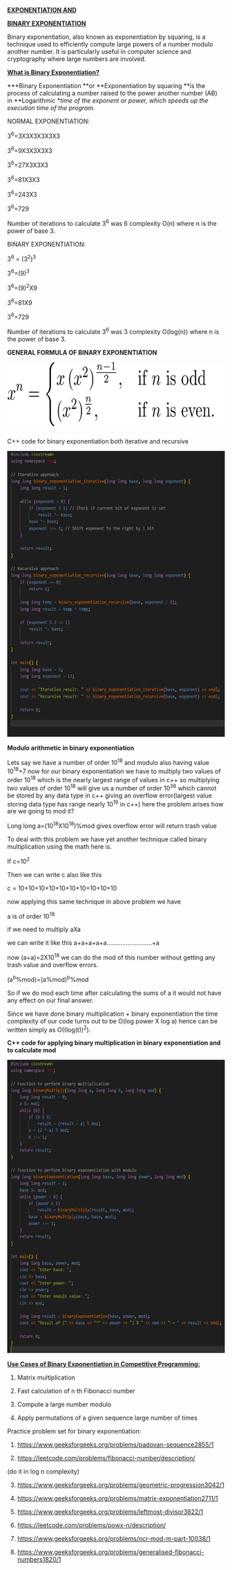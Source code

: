 **<u>EXPONENTIATION AND</u>**

**<u>BINARY EXPONENTIATION</u>**

Binary exponentiation, also known as exponentiation by squaring, is a
technique used to efficiently compute large powers of a number modulo
another number. It is particularly useful in computer science and
cryptography where large numbers are involved.

**<u>What is Binary Exponentiation?</u>**

***Binary Exponentiation **or **Exponentiation by squaring **is the
process of calculating a number raised to the power another number (AB)
in **Logarithmic **time of the exponent or power, which speeds up the
execution time of the program.*

NORMAL EXPONENTIATION:

3<sup>6</sup>=3X3X3X3X3X3

3<sup>6</sup>=9X3X3X3X3

3<sup>6</sup>=27X3X3X3

3<sup>6</sup>=81X3X3

3<sup>6</sup>=243X3

3<sup>6</sup>=729

Number of iterations to calculate 3<sup>6</sup> was 6 complexity O(n)
where n is the power of base 3.

BINARY EXPONENTIATION:

3<sup>6</sup> = (3<sup>2</sup>)<sup>3</sup>

3<sup>6</sup>=(9)<sup>3</sup>

3<sup>6</sup>=(9)<sup>2</sup>X9

3<sup>6</sup>=81X9

3<sup>6</sup>=729

Number of iterations to calculate 3<sup>6</sup> was 3 complexity
O(log(n)) where n is the power of base 3.

**GENERAL FORMULA OF BINARY EXPONENTIATION**

<img src="./assets/images/image1.png" style="width:6.26806in;height:1.63547in"
alt="A math problem with numbers and symbols" />





C++ code for binary exponentiation both iterative and recursive

<img src="./assets/images/image2.png" style="width:6.26806in;height:6.88194in"
alt="A screenshot of a computer program" />





**Modulo arithmetic in binary exponentiation**

Lets say we have a number of order 10<sup>18</sup> and modulo also
having value 10<sup>18</sup>+7 now for our binary exponentiation we have
to multiply two values of order 10<sup>18</sup> which is the nearly
largest range of values in c++ so multiplying two values of order
10<sup>18</sup> will give us a number of order 10<sup>36</sup> which
cannot be stored by any data type in c++ giving an overflow
error(largest value storing data type has range nearly 10<sup>19</sup>
in c++) here the problem arises how are we going to mod it?

Long long a=(10<sup>18</sup>X10<sup>18</sup>)%mod gives overflow error
will return trash value

To deal with this problem we have yet another technique called binary
multiplication using the math here is.

If c=10<sup>2</sup>

Then we can write c also like this

c = 10+10+10+10+10+10+10+10+10+10

now applying this same technique in above problem we have

a is of order 10<sup>18</sup>

if we need to multiply aXa

we can write it like this a+a+a+a+a……………………..+a

now (a+a)=2X10<sup>18</sup> we can do the mod of this number without
getting any trash value and overflow errors.

(a<sup>b</sup>%mod)=(a%mod)<sup>b</sup>%mod

So if we do mod each time after calculating the sums of a it would not
have any effect on our final answer.

Since we have done binary multiplication + binary exponentiation the
time complexity of our code turns out to be O(log power X log a) hence
can be written simply as O((log(t))<sup>2</sup>).

**C++ code for applying binary multiplication in binary exponentiation
and to calculate mod**

<img src="./assets/images/image3.png" style="width:5.76042in;height:7.04861in"
alt="A computer screen shot of a program code Description automatically generated" />

**<u>Use Cases of Binary Exponentiation in Competitive
Programming:</u>**

1.  Matrix multiplication

2.  Fast calculation of n th Fibonacci number

3.  Compute a large number modulo

4.  Apply permutations of a given sequence large number of times

Practice problem set for binary exponentiation:

1.  <https://www.geeksforgeeks.org/problems/padovan-sequence2855/1>

2.  <https://leetcode.com/problems/fibonacci-number/description/>

(do it in log n complexity)

3.  <https://www.geeksforgeeks.org/problems/geometric-progression3042/1>

4.  <https://www.geeksforgeeks.org/problems/matrix-exponentiation2711/1>

5.  <https://www.geeksforgeeks.org/problems/leftmost-divisor3822/1>

6.  <https://leetcode.com/problems/powx-n/description/>

7.  <https://www.geeksforgeeks.org/problems/ncr-mod-m-part-10038/1>

8.  <https://www.geeksforgeeks.org/problems/generalised-fibonacci-numbers1820/1>
